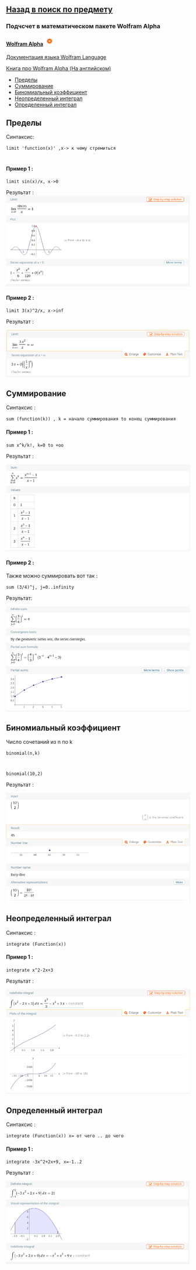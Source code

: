 ## [Назад в поиск по предмету](https://github.com/ifanzilka/Mathematics_KPFU/blob/master/links/mathematical-analysis.md)

### Подчсчет в математическом пакете Wolfram Alpha
#### [Wolfram Alpha](https://www.wolframalpha.com/) ![](https://github.com/ifanzilka/Mathematics_KPFU/blob/master/links/books_mathematical_analysis/wolfram/img/wolfram.png)

[Документация языка Wolfram Language](https://reference.wolfram.com/language/)

[Книга про Wolfram Alpha (На английском)](https://www.wolfram.com/language/elementary-introduction/2nd-ed/)

* [Пределы](#пределы)
* [Суммирование](#суммирование)
* [Биномиальный коэффициент](#биномиальный-коэффициент)
* [Неопределенный интеграл](#неопределенный-интеграл)
* [Определенный интеграл](#определенный-интеграл)

## Пределы 
  Синтаксис:
 
    limit 'function(x)' ,x-> к чему стремиться
#
#### Пример 1 :
    
    limit sin(x)/x, x->0
Результат :    
![Альтернативный текст](https://github.com/ifanzilka/Mathematics_KPFU/blob/master/links/books_mathematical_analysis/wolfram/img/image.png)

#### Пример 2 :
    
    limit 3(x)^2/x, x->inf
Результат :  

![Альтернативный текст](https://github.com/ifanzilka/Mathematics_KPFU/blob/master/links/books_mathematical_analysis/wolfram/img/Screenshot_20201006_195710.png)
##  Суммирование
Синтаксис :
    
    sum (function(k)) , k = начало суммирования to конец суммирования
#### Пример 1 :   
    sum x^k/k!, k=0 to +oo
Результат :

![Альтернативный текст](https://github.com/ifanzilka/Mathematics_KPFU/blob/master/links/books_mathematical_analysis/wolfram/img/Screenshot_20201006_203634.png)    
#### Пример 2 :
Также можно суммировать вот так :

    sum (3/4)^j, j=0..infinity
Результат:

![Альтернативный текст](https://github.com/ifanzilka/Mathematics_KPFU/blob/master/links/books_mathematical_analysis/wolfram/img/Screenshot_20201006_204616.png "Сумма" )

##  Биномиальный коэффициент
Число сочетаний из n по k 

    binomial(n,k)
#
    binomial(10,2)
Результат :

![](https://github.com/ifanzilka/Mathematics_KPFU/blob/master/links/books_mathematical_analysis/wolfram/img/binomial.png)
    
##  Неопределенный интеграл

Синтаксис :

    integrate (Function(x))
#### Пример 1 :   
    integrate x^2-2x+3
Результат :

![](https://github.com/ifanzilka/Mathematics_KPFU/blob/master/links/books_mathematical_analysis/wolfram/img/integrate.png)

## Определенный интеграл

Синтаксис :

    integrate (Function(x)) x= от чего .. до чего
#### Пример 1 :   
    integrate -3x^2+2x+9, x=-1..2
Результат :

![](https://github.com/ifanzilka/Mathematics_KPFU/blob/master/links/books_mathematical_analysis/wolfram/img/integrate3.png)

